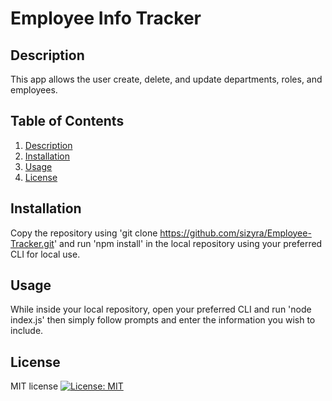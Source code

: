 # Employee Info Tracker

## Description
This app allows the user create, delete, and update departments, roles, and employees.

## Table of Contents
1. [Description](#Description)
2. [Installation](#Installation)
3. [Usage](#Usage)
4. [License](#License)

## Installation
Copy the repository using 'git clone https://github.com/sizyra/Employee-Tracker.git' and run 'npm install' in the local repository using your preferred CLI for local use.

## Usage
While inside your local repository, open your preferred CLI and run 'node index.js' then simply follow prompts and enter the information you wish to include.

## License
MIT license [![License: MIT](https://img.shields.io/badge/License-MIT-yellow.svg)](https://opensource.org/licenses/MIT)
